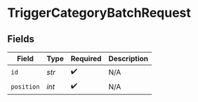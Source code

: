# TriggerCategoryBatchRequest


## Fields

| Field              | Type               | Required           | Description        |
| ------------------ | ------------------ | ------------------ | ------------------ |
| `id`               | *str*              | :heavy_check_mark: | N/A                |
| `position`         | *int*              | :heavy_check_mark: | N/A                |